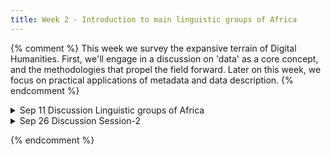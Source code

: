 ```yaml
---
title: Week 2 - Introduction to main linguistic groups of Africa 
---
```


{% comment %}
This week we survey the expansive terrain of Digital Humanities. First, we'll engage in a discussion on 'data' as a core concept, and the methodologies that propel the field forward. Later on this week, we focus on practical applications of metadata and data description.
{% endcomment %}

<details>
  <summary class="session-summary">
    <span class="date-label">Sep 11</span>
    <span class="label label-blue">Discussion</span>
    <span class="session-title">Linguistic groups of Africa</span>
  </summary>
  <div markdown="1">

   
- [Slides]
<!-- (https://app.perusall.com/courses/training-computers-to-understand-african-languages/_/dashboard/documents/document-ccQk6sTvxroutiKsi)
-->
- [G Tucker Childs An Introduction to African Languages](https://app.perusall.com/courses/teaching-computers-to-understand-african-languages-2025/an-introduction-to-african-languages-pdf47-pdf), Chapter-1: Introduction and Chapter-2: Classification of African languages.
- [Sands et al., AFRICAN LANGUAGES](https://app.perusall.com/courses/training-computers-to-understand-african-languages/african-languages-sandsgunnink_forth-53),  The SAGE Encyclopedia of Human Communication Sciences and Disorders. ed. Jack S. Damico & Martin J. Ball. Thousand Oaks, CA: Sage Publishers. pp. 1020-1024. (May 2019)

 
Videos
[The Amazing Languages of Africa]( https://www.youtube.com/watch?v=-qJuVWpT6CU) - sounds, grammar and writing systems of African languages.
The Languages of Africa https://www.youtube.com/watch?v=1WhIiqHr0q0
Example of Khoisan - Siki Jo-An – ‘The Click Song' | Blind Audition | The Voice SA: Seaso 3 | [M-Net](https://www.youtube.com/watch?v=W319s4Tvp9Y)
[Pelonomi Moiloa: Decolonizing Artificial Intelligence to empower local talent](https://www.youtube.com/watch?v=ge3VNMHuOP4)
[Sabelosethu Mhlambi: Decolonizing AI](https://www.youtube.com/watch?v=UqVwfuIuU2k&t=1693s)

Additional materials
- Chapter3 (An Introduction to African Languages): Identify linguistic features prevalent in linguistic families
- International Journal of American Linguistics
- African languages an Introduction Bernd Heine & Derek Nurse Cambridge University Press 2000
- The Linguistic Face of Africa by Benard Odoyo Okal 2016

{% comment %}

  - Play around with [Google's Ngram Viewer](https://books.google.com/ngrams) to investigate two terms of your choice (e.g. 'car' vs. 'automobile'). Analyze and interpret the trends you observe. Consider the following: what intriguing patterns -- if any -- emerge? Can specific historical events explain shifts in the usage of these terms? You are welcome to do a quick online search to support your interpretations, but keep it concise -- no more than three sentences for each term.
  - **Post your analysis along with a screenshot of your NGram search in the** <a href="https://introtodh--spring2024.slack.com/archives/C06FSP0UUEQ" style="color: #ee6374;">**#ngrams** </a>**channel on Slack** <a style="color: #ee6374;">**before 9:00AM on the day of our class.**</a>

- Pre-Class Reflection:
  - [Rosenberg, Daniel. 2013. "Data before the Fact."](https://app.perusall.com/courses/introdh24/rosenberg_2013_data-before-the-fact) _Raw Data Is an Oxymoron_, 15–40.
  - [Ramsay, Stephen. 2014. "The Hermeneutics of Screwing Around; or What You Do with a Million Books."](https://app.perusall.com/courses/introdh24/ramsay_2014_the-hermeneutics-of-screwing-around-or-what-you-dowith-a-million-books) In _Pastplay: Teaching and Learning History with Technology_, edited by Kevin B. Kee, 111–20. Ann Arbor: University of Michigan Press.
  - **Post your reflection in the** <a href="https://introtodh--spring2024.slack.com/archives/C06F1KS1ULT" style="color: #ee6374;">**#reflections** </a>**channel on Slack** <a style="color: #ee6374;">**before 9:00AM on the day of our class.**</a>


</div>
</details>

<details>
  <summary class="session-summary">
    <span class="date-label">Sep 26</span>
    <span class="label label-blue">Discussion</span>
    <span class="session-title">Session-2</span>
  </summary>
  <div markdown="1">
- [Slides coming soon]
- Reflection: coming soon

{% endcomment %}

{% comment %}
  - [Manovich, Lev. “Database as Symbolic Form.”](https://app.perusall.com/courses/introdh24/manovich_1999_database-as-symbolic-form) _Convergence: The International Journal of Research into New Media Technologies_, vol. 5, no. 2, June 1999, pp. 80–99.
  - [Pomerantz, Jeffrey. “Introduction.”](https://app.perusall.com/courses/introdh24/pomerantz_2015_introduction) _Metadata_, The MIT Press, 2015, pp. 1–18.
  - [Gebru, Timnit, et al. “Datasheets for Datasets.”](https://app.perusall.com/courses/introdh24/datasheets-for-datasets-846236723) _Communications of the ACM_, vol. 64, no. 12, Dec. 2021, pp. 86–92.
  <!-- - [Alkemade, Henk, et al. “Datasheets for Digital Cultural Heritage Datasets.”](https://app.perusall.com/courses/introdh24/datasheets-for-digital-cultural-heritage-datasets) _Journal of Open Humanities Data_, vol. 9, no. 17, 2023, pp. 1–11. --
  - **Post your reflection in the** <a href="https://introtodh--spring2024.slack.com/archives/C06F1KS1ULT" style="color: #ee6374;">**#reflections** </a>**channel on Slack** <a style="color: #ee6374;">**before 9am on the day of our class.**</a>
- **Optional**, complimentary reading for further interest:
  - [Hoffman, Gretchen. “How Are Cookbooks Classified in Libraries? An Examination of LCSH and LCC.”](https://app.perusall.com/courses/introdh24/hoffman_2013_how-are-cookbooks-classified-in-libraries) _Proceedings from North American Symposium on Knowledge Organization_, vol. 4, no. 1, 2013, pp. 100–11.
  <!-- - Borgman, Christine L. “Big Data, Little Data, No Data: Scholarship in the Networked World.” _The MIT Press_, 2015, pp. 1–18. -->

</div>
</details>

{% endcomment %}